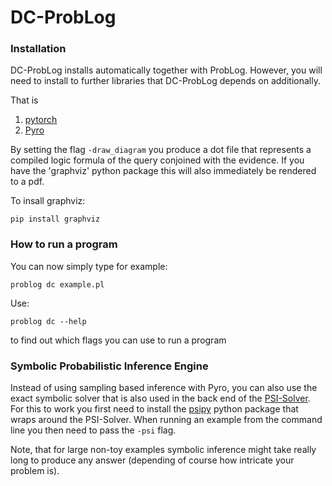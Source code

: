 # DC-ProbLog


### Installation ###
DC-ProbLog installs automatically together with ProbLog. However, you will need to install to further libraries that DC-ProbLog depends on additionally.

That is
1. [pytorch](https://pytorch.org/)
2. [Pyro](https://github.com/pyro-ppl/pyro)



By setting the flag `-draw_diagram` you produce a dot file that represents a compiled logic formula of the query conjoined with the evidence. If you have the 'graphviz' python package this will also immediately be rendered to a pdf.

To insall graphviz:
```
pip install graphviz
```



### How to run a program ###
You can now simply type for example:
```
problog dc example.pl
```


Use:
```
problog dc --help
```
to find out which flags you can use to run a program



### Symbolic Probabilistic Inference Engine ###
Instead of using sampling based inference with Pyro, you can also use the exact symbolic solver that is also used in the back end of the [PSI-Solver](https://psisolver.org/). For this to work you first need to install the [psipy](https://github.com/ML-KULeuven/psipy) python package that wraps around the PSI-Solver. When running an example from the command line you then need to pass the `-psi` flag.

Note, that for large non-toy examples symbolic inference might take really long to produce any answer (depending of course how intricate your problem is).
